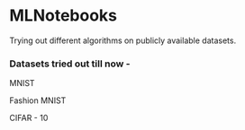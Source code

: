 # MLNotebooks
Trying out different algorithms on publicly available datasets.

### Datasets tried out till now - 
MNIST

Fashion MNIST

CIFAR - 10
